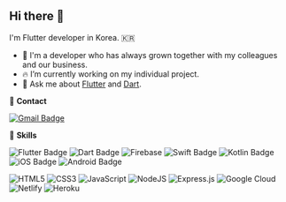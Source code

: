 ## Hi there 👋

<!--
**Edward-Kwak/Edward-Kwak** is a ✨ _special_ ✨ repository because its `README.md` (this file) appears on your GitHub profile.

Here are some ideas to get you started:

- 🔭 I’m currently working on ...
- 🌱 I’m currently learning ...
- 👯 I’m looking to collaborate on ...
- 🤔 I’m looking for help with ...
- 💬 Ask me about ...
- 📫 How to reach me: ...
- 😄 Pronouns: ...
- ⚡ Fun fact: ...
-->
I'm Flutter developer in Korea. 🇰🇷
- 💪 I'm a developer who has always grown together with my colleagues and our business.
- 🔥 I’m currently working on my individual project.
- 💬 Ask me about [Flutter](https://flutter.dev/) and [Dart](https://dart.dev/).


📮 **Contact**

[![Gmail Badge](https://img.shields.io/badge/Gmail-d14836?style=flat-square&logo=Gmail&logoColor=white&link=mailto:kdw158@gmail.com)](mailto:kdw158@gmail.com)


🌈 **Skills**

![Flutter Badge](https://img.shields.io/badge/Flutter-4183D7?style=flat-square&logo=flutter)
![Dart Badge](https://img.shields.io/badge/Dart-0C65D7?style=flat-square&logo=dart)
![Firebase](https://img.shields.io/badge/Firebase-F06500?style=flat-square&logo=firebase)
![Swift Badge](https://img.shields.io/badge/Swift-F05137?style=flat-square&logo=swift&logoColor=white)
![Kotlin Badge](https://img.shields.io/badge/Kotlin-%237F52FF.svg?style=flat-square&logo=kotlin&logoColor=white)
![iOS Badge](https://img.shields.io/badge/iOS-000000?style=flat-square&logo=ios)
![Android Badge](https://img.shields.io/badge/Android-3DDC84?style=flat-square&logo=Android&logoColor=white)

![HTML5](https://img.shields.io/badge/HTML5-%23E34F26.svg?style=flat-square&logo=html5&logoColor=white)
![CSS3](https://img.shields.io/badge/CSS3-%231572B6.svg?style=flat-square&logo=css3&logoColor=white)
![JavaScript](https://img.shields.io/badge/Javascript-%23323330.svg?style=flat-square&logo=javascript&logoColor=%23F7DF1E)
![NodeJS](https://img.shields.io/badge/Node.js-6DA55F?style=flat-square&logo=node.js&logoColor=white)
![Express.js](https://img.shields.io/badge/Express.js-%23404d59.svg?style=flat-square&logo=express&logoColor=%2361DAFB)
![Google Cloud](https://img.shields.io/badge/GoogleCloud-%234285F4.svg?style=flat-square&logo=google-cloud&logoColor=white)
![Netlify](https://img.shields.io/badge/Netlify-%23000000.svg?style=flat-square&logo=netlify&logoColor=#00C7B7)
![Heroku](https://img.shields.io/badge/Heroku-%23430098.svg?style=flat-square&logo=heroku&logoColor=white)


